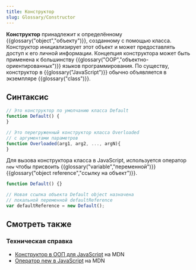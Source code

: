 ```yaml
---
title: Конструктор
slug: Glossary/Constructor
---
```


**Конструктор** принадлежит к определённому {{glossary("object","объекту")}}, созданному с помощью класса. Конструктор инициализирует этот объект и может предоставлять доступ к его личной информации. Концепция конструктора может быть применена к большинству {{glossary("OOP","объектно-ориентированных")}} языков программирования. По существу, конструктор в {{glossary("JavaScript")}} обычно объявляется в экземпляре {{glossary("class")}}.

## Синтаксис

```js
// Это конструктор по умолчанию класса Default
function Default() {
}

// Это перегруженный конструктор класса Overloaded
// с аргументами параметров
function Overloaded(arg1, arg2, ..., argN){
}
```

Для вызова конструктора класса в JavaScript, используется оператор `new` чтобы присвоить {{glossary("variable","переменной")}} {{glossary("object reference","ссылку на объект")}}.

```js
function Default() {}

// Новая ссылка объекта Default object назначена
// локальной переменной defaultReference
var defaultReference = new Default();
```

## Смотреть также

### Техническая справка

- [Конструктор в ООП для JavaScript](/ru/docs/Web/JavaScript/Introduction_to_Object-Oriented_JavaScript#The_Constructor) на MDN
- [Оператор new в JavaScript](/ru/docs/Web/JavaScript/Reference/Operators/new) на MDN
